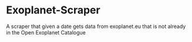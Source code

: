 # Exoplanet-Scraper

A scraper that given a date gets data from exoplanet.eu that is not already in the Open Exoplanet Catalogue
